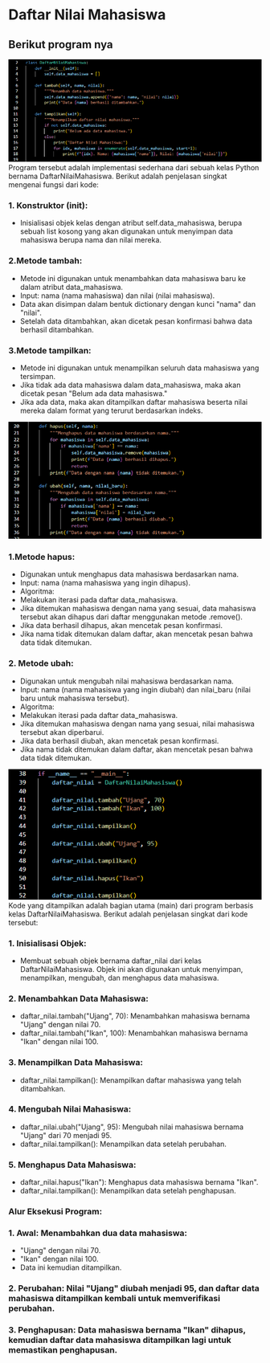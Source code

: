 # Daftar Nilai Mahasiswa

## Berikut program nya

![Gambar1](https://github.com/Raihanardiansyah/Praktikum_8/blob/main/ss/1.png?raw=true)  
Program tersebut adalah implementasi sederhana dari sebuah kelas Python bernama DaftarNilaiMahasiswa. Berikut adalah penjelasan singkat mengenai fungsi dari kode:  
### 1. Konstruktor (__init__):  
- Inisialisasi objek kelas dengan atribut self.data_mahasiswa, berupa sebuah list kosong yang akan digunakan untuk menyimpan data mahasiswa berupa nama dan nilai mereka.  
### 2.Metode tambah:  
- Metode ini digunakan untuk menambahkan data mahasiswa baru ke dalam atribut data_mahasiswa.  
- Input: nama (nama mahasiswa) dan nilai (nilai mahasiswa).  
- Data akan disimpan dalam bentuk dictionary dengan kunci "nama" dan "nilai".  
- Setelah data ditambahkan, akan dicetak pesan konfirmasi bahwa data berhasil ditambahkan.  
### 3.Metode tampilkan:  
- Metode ini digunakan untuk menampilkan seluruh data mahasiswa yang tersimpan.  
- Jika tidak ada data mahasiswa dalam data_mahasiswa, maka akan dicetak pesan "Belum ada data mahasiswa."  
- Jika ada data, maka akan ditampilkan daftar mahasiswa beserta nilai mereka dalam format yang terurut berdasarkan indeks.

![Gambar2](https://github.com/Raihanardiansyah/Praktikum_8/blob/main/ss/2.png?raw=true)  
### 1.Metode hapus:  
- Digunakan untuk menghapus data mahasiswa berdasarkan nama.  
- Input: nama (nama mahasiswa yang ingin dihapus).  
- Algoritma:  
- Melakukan iterasi pada daftar data_mahasiswa.  
- Jika ditemukan mahasiswa dengan nama yang sesuai, data mahasiswa tersebut akan dihapus dari daftar menggunakan metode .remove().
- Jika data berhasil dihapus, akan mencetak pesan konfirmasi.
- Jika nama tidak ditemukan dalam daftar, akan mencetak pesan bahwa data tidak ditemukan.

### 2. Metode ubah:  
- Digunakan untuk mengubah nilai mahasiswa berdasarkan nama.  
- Input: nama (nama mahasiswa yang ingin diubah) dan nilai_baru (nilai baru untuk mahasiswa tersebut).  
- Algoritma:  
- Melakukan iterasi pada daftar data_mahasiswa.  
- Jika ditemukan mahasiswa dengan nama yang sesuai, nilai mahasiswa tersebut akan diperbarui.  
- Jika data berhasil diubah, akan mencetak pesan konfirmasi.  
- Jika nama tidak ditemukan dalam daftar, akan mencetak pesan bahwa data tidak ditemukan.  

![Gambar3](https://github.com/Raihanardiansyah/Praktikum_8/blob/main/ss/3.png?raw=true)  
Kode yang ditampilkan adalah bagian utama (main) dari program berbasis kelas DaftarNilaiMahasiswa. Berikut adalah penjelasan singkat dari kode tersebut:  
### 1. Inisialisasi Objek:
- Membuat sebuah objek bernama daftar_nilai dari kelas DaftarNilaiMahasiswa. Objek ini akan digunakan untuk menyimpan, menampilkan, mengubah, dan menghapus data mahasiswa.  
### 2. Menambahkan Data Mahasiswa:  
- daftar_nilai.tambah("Ujang", 70): Menambahkan mahasiswa bernama "Ujang" dengan nilai 70.  
- daftar_nilai.tambah("Ikan", 100): Menambahkan mahasiswa bernama "Ikan" dengan nilai 100.  
### 3. Menampilkan Data Mahasiswa:  
- daftar_nilai.tampilkan(): Menampilkan daftar mahasiswa yang telah ditambahkan.  
### 4. Mengubah Nilai Mahasiswa:  
- daftar_nilai.ubah("Ujang", 95): Mengubah nilai mahasiswa bernama "Ujang" dari 70 menjadi 95.  
- daftar_nilai.tampilkan(): Menampilkan data setelah perubahan.  
### 5. Menghapus Data Mahasiswa:  
- daftar_nilai.hapus("Ikan"): Menghapus data mahasiswa bernama "Ikan".  
- daftar_nilai.tampilkan(): Menampilkan data setelah penghapusan.  

### Alur Eksekusi Program:
### 1. Awal: Menambahkan dua data mahasiswa:
- "Ujang" dengan nilai 70.
- "Ikan" dengan nilai 100.
- Data ini kemudian ditampilkan.
### 2. Perubahan: Nilai "Ujang" diubah menjadi 95, dan daftar data mahasiswa ditampilkan kembali untuk memverifikasi perubahan.
### 3. Penghapusan: Data mahasiswa bernama "Ikan" dihapus, kemudian daftar data mahasiswa ditampilkan lagi untuk memastikan penghapusan.
